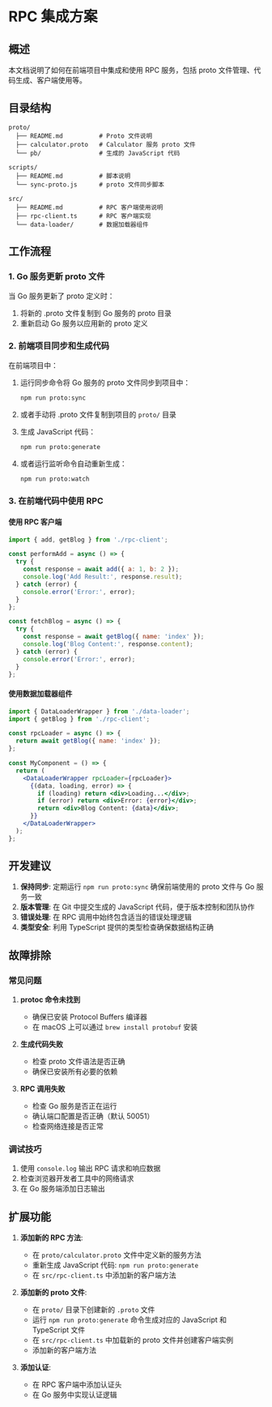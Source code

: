 # RPC 集成方案

## 概述

本文档说明了如何在前端项目中集成和使用 RPC 服务，包括 proto 文件管理、代码生成、客户端使用等。

## 目录结构

```
proto/
  ├── README.md          # Proto 文件说明
  ├── calculator.proto   # Calculator 服务 proto 文件
  └── pb/                # 生成的 JavaScript 代码

scripts/
  ├── README.md          # 脚本说明
  └── sync-proto.js      # proto 文件同步脚本

src/
  ├── README.md          # RPC 客户端使用说明
  ├── rpc-client.ts      # RPC 客户端实现
  └── data-loader/       # 数据加载器组件
```

## 工作流程

### 1. Go 服务更新 proto 文件

当 Go 服务更新了 proto 定义时：

1. 将新的 .proto 文件复制到 Go 服务的 proto 目录
2. 重新启动 Go 服务以应用新的 proto 定义

### 2. 前端项目同步和生成代码

在前端项目中：

1. 运行同步命令将 Go 服务的 proto 文件同步到项目中：
   ```bash
   npm run proto:sync
   ```

2. 或者手动将 .proto 文件复制到项目的 `proto/` 目录

3. 生成 JavaScript 代码：
   ```bash
   npm run proto:generate
   ```

4. 或者运行监听命令自动重新生成：
   ```bash
   npm run proto:watch
   ```

### 3. 在前端代码中使用 RPC

#### 使用 RPC 客户端

```javascript
import { add, getBlog } from './rpc-client';

const performAdd = async () => {
  try {
    const response = await add({ a: 1, b: 2 });
    console.log('Add Result:', response.result);
  } catch (error) {
    console.error('Error:', error);
  }
};

const fetchBlog = async () => {
  try {
    const response = await getBlog({ name: 'index' });
    console.log('Blog Content:', response.content);
  } catch (error) {
    console.error('Error:', error);
  }
};
```

#### 使用数据加载器组件

```jsx
import { DataLoaderWrapper } from './data-loader';
import { getBlog } from './rpc-client';

const rpcLoader = async () => {
  return await getBlog({ name: 'index' });
};

const MyComponent = () => {
  return (
    <DataLoaderWrapper rpcLoader={rpcLoader}>
      {(data, loading, error) => {
        if (loading) return <div>Loading...</div>;
        if (error) return <div>Error: {error}</div>;
        return <div>Blog Content: {data}</div>;
      }}
    </DataLoaderWrapper>
  );
};
```

## 开发建议

1. **保持同步**: 定期运行 `npm run proto:sync` 确保前端使用的 proto 文件与 Go 服务一致
2. **版本管理**: 在 Git 中提交生成的 JavaScript 代码，便于版本控制和团队协作
3. **错误处理**: 在 RPC 调用中始终包含适当的错误处理逻辑
4. **类型安全**: 利用 TypeScript 提供的类型检查确保数据结构正确

## 故障排除

### 常见问题

1. **protoc 命令未找到**
   - 确保已安装 Protocol Buffers 编译器
   - 在 macOS 上可以通过 `brew install protobuf` 安装

2. **生成代码失败**
   - 检查 proto 文件语法是否正确
   - 确保已安装所有必要的依赖

3. **RPC 调用失败**
   - 检查 Go 服务是否正在运行
   - 确认端口配置是否正确（默认 50051）
   - 检查网络连接是否正常

### 调试技巧

1. 使用 `console.log` 输出 RPC 请求和响应数据
2. 检查浏览器开发者工具中的网络请求
3. 在 Go 服务端添加日志输出

## 扩展功能

1. **添加新的 RPC 方法**:
   - 在 `proto/calculator.proto` 文件中定义新的服务方法
   - 重新生成 JavaScript 代码: `npm run proto:generate`
   - 在 `src/rpc-client.ts` 中添加新的客户端方法

2. **添加新的 proto 文件**:
   - 在 `proto/` 目录下创建新的 `.proto` 文件
   - 运行 `npm run proto:generate` 命令生成对应的 JavaScript 和 TypeScript 文件
   - 在 `src/rpc-client.ts` 中加载新的 proto 文件并创建客户端实例
   - 添加新的客户端方法

3. **添加认证**:
   - 在 RPC 客户端中添加认证头
   - 在 Go 服务中实现认证逻辑